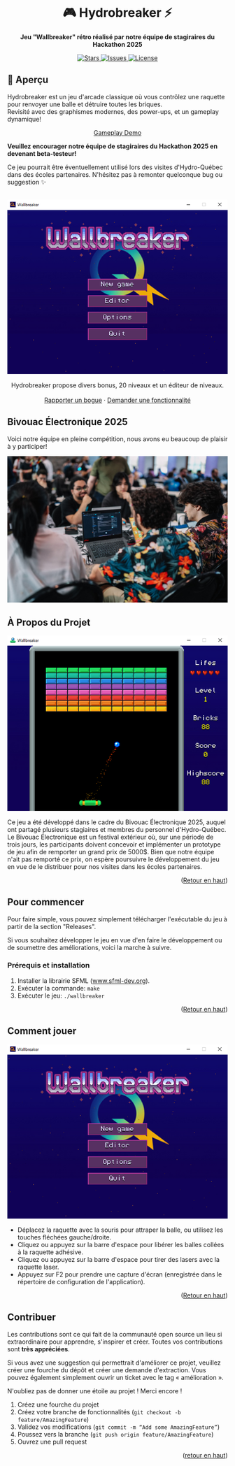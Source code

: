 <!-- Banner / Logo -->
<!--
<p align="center">
  <img src="https://via.placeholder.com/800x200.png?text=Wallbreaker+Game" alt="Wallbreaker Banner" />
</p>
 -->
<!-- Title -->
<h1 align="center">🎮 Hydrobreaker ⚡️</h1>

<p align="center">
  <strong>Jeu "Wallbreaker" rétro réalisé par notre équipe de stagiraires du Hackathon 2025</strong>
</p>

<!-- Badges -->
<p align="center">
  <a href="https://github.com/hydroquebec/hydrobreaker/stargazers">
    <img src="https://img.shields.io/github/stars/hydroquebec/hydrobreaker?style=for-the-badge" alt="Stars" />
  </a>
  <a href="https://github.com/hydroquebec/hydrobreaker/issues">
    <img src="https://img.shields.io/github/issues/hydroquebec/hydrobreaker?style=for-the-badge" alt="Issues" />
  </a>
  <a href="https://github.com/hydroquebec/hydrobreaker/blob/main/LICENSE">
    <img src="https://img.shields.io/github/license/hydroquebec/hydrobreaker?style=for-the-badge" alt="License" />
  </a>
</p>

## 🚀 Aperçu
Hydrobreaker est un jeu d'arcade classique où vous contrôlez une raquette pour renvoyer une balle et détruire toutes les briques.  
Revisité avec des graphismes modernes, des power-ups, et un gameplay dynamique!

<p align="center">
   <a href="https://github.com/hydroquebec/hydrobreaker/releases">Gameplay Demo</a>
</p>

**Veuillez encourager notre équipe de stagiraires du Hackathon 2025 en devenant beta-testeur!**

Ce jeu pourrait être éventuellement utilisé lors des visites d'Hydro-Québec dans des écoles partenaires.
N'hésitez pas à remonter quelconque bug ou suggestion ✨️

<!-- PROJECT LOGO -->
<br />
<div align="center">
  <a href="https://github.com/hydroquebec/hydrobreaker">
    <img src="images/hydro-breaker.png" alt="Ecran principal">
  </a>

  <p align="center">
    Hydrobreaker propose divers bonus, 20 niveaux et un éditeur de niveaux.
    <br />
    <br />
    <a href="https://github.com/hydroquebec/hydrobreaker/issues/new?labels=bug&template=bug-report---.md">Rapporter un bogue</a>
    &middot;
    <a href="https://github.com/hydroquebec/hydrobreaker/issues/new?labels=enhancement&template=feature-request---.md">Demander une fonctionnalité</a>
  </p>
</div>

## Bivouac Électronique 2025

Voici notre équipe en pleine compétition, nous avons eu beaucoup de plaisir à y participer!

<img src="images/hackathon.jpg" alt="Hackathon">


<!-- ABOUT THE PROJECT -->
## À Propos du Projet

![Screenshot 1](images/hydro-breaker2.png)

Ce jeu a été développé dans le cadre du Bivouac Électronique 2025, auquel ont partagé plusieurs stagiaires et membres du personnel d'Hydro-Québec.  Le Bivouac Électronique est un festival extérieur où, sur une période de trois jours, les participants doivent concevoir et implémenter un prototype de jeu afin de remporter un grand prix de 5000$.  Bien que notre équipe n'ait pas remporté ce prix, on espère poursuivre le développement du jeu en vue de le distribuer pour nos visites dans les écoles partenaires.

<p align="right">(<a href="#readme-top">Retour en haut</a>)</p>



<!-- GETTING STARTED -->
## Pour commencer

Pour faire simple, vous pouvez simplement télécharger l'exécutable du jeu à partir de la section "Releases".

Si vous souhaitez développer le jeu en vue d'en faire le développement ou de soumettre des améliorations, voici la marche à suivre.

### Prérequis et installation

1. Installer la librairie SFML (www.sfml-dev.org).
2. Exécuter la commande: `make`
3. Exécuter le jeu: `./wallbreaker`


<p align="right">(<a href="#readme-top">Retour en haut</a>)</p>


<!-- USAGE EXAMPLES -->
## Comment jouer

![Screenshot 2](images/hydro-breaker.png)

- Déplacez la raquette avec la souris pour attraper la balle, ou utilisez les touches fléchées gauche/droite.
- Cliquez ou appuyez sur la barre d'espace pour libérer les balles collées à la raquette adhésive.
- Cliquez ou appuyez sur la barre d'espace pour tirer des lasers avec la raquette laser.
- Appuyez sur F2 pour prendre une capture d'écran (enregistrée dans le répertoire de configuration de l'application).

<p align="right">(<a href="#readme-top">Retour en haut</a>)</p>

<!-- CONTRIBUTING -->
## Contribuer

Les contributions sont ce qui fait de la communauté open source un lieu si extraordinaire pour apprendre, s'inspirer et créer. Toutes vos contributions sont **très appréciées**.

Si vous avez une suggestion qui permettrait d'améliorer ce projet, veuillez créer une fourche du dépôt et créer une demande d'extraction. Vous pouvez également simplement ouvrir un ticket avec le tag « amélioration ».

N'oubliez pas de donner une étoile au projet ! Merci encore !

1. Créez une fourche du projet
2. Créez votre branche de fonctionnalités (`git checkout -b feature/AmazingFeature`)
3. Validez vos modifications (`git commit -m “Add some AmazingFeature”`)
4. Poussez vers la branche (`git push origin feature/AmazingFeature`)
5. Ouvrez une pull request

<p align="right">(<a href="#readme-top">retour en haut</a>)</p>

